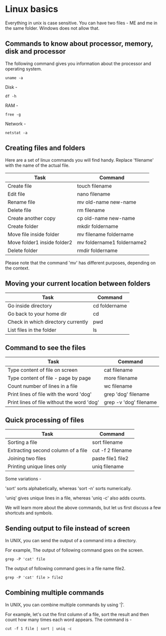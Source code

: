 # Linux basics

Everything in unix is case sensitive. You can have two files - ME and me in the same folder. Windows does not allow that.


##  Commands to know about processor, memory, disk and processor

The following command gives you information about the processor and operating system.

~~~~~~~~
uname -a
~~~~~~~~

Disk -

~~~~~~~~
df -h
~~~~~~~~

RAM -

~~~~~~~~
free -g
~~~~~~~~

Network -

~~~~~~~~
netstat -a
~~~~~~~~


## Creating files and folders

Here are a set of linux commands you will find handy. Replace 'filename' with the name of the actual file.

| Task        |       Command         |
|-------------|-----------------------|
| Create file |  touch filename       |
| Edit file   |  nano filename        |
| Rename file | mv old-name new-name  |
| Delete file |  rm filename          |
| Create another copy |  cp old-name new-name |
| Create folder| mkdir foldername     |
| Move file inside folder |  mv filename foldername | 
| Move folder1 inside folder2 |  mv foldername1 foldername2 |
| Delete folder |  rmdir foldername    |

Please note that the command 'mv' has different purposes, depending on the context.


## Moving your current location between folders


| Task        |       Command         |
|-------------|-----------------------|
| Go inside directory |  cd foldername|
| Go back to your home dir| cd |
| Check in which directory currently| pwd | 
| List files in the folder|  ls |



## Command to see the files

| Task        |       Command         |
|-------------|-----------------------|
| Type content of file on screen | cat filename | 
| Type content of file - page by page|  more filename | 
| Count number of lines in a file |   wc filename|
| Print lines of file with the word 'dog' |  grep 'dog' filename|
| Print lines of file without the word 'dog'| grep -v 'dog' filename|



## Quick processing of files


| Task        |       Command         |
|-------------|-----------------------|
|Sorting a file| sort filename|
|Extracting second column of a file| cut -f 2 filename|
|Joining two files| paste file1 file2|
|Printing unique lines only | uniq filename|

Some variations -

'sort' sorts alphabetically, whereas 'sort -n' sorts numerically.

'uniq' gives unique lines in a file, whereas 'uniq -c' also adds counts.


We will learn more about the above commands, but let us first discuss a few shortcuts and symbols.

## Sending output to file instead of screen

In UNIX, you can send the output of a command into a directory.

For example, The output of following command goes on the screen.

~~~~~~~~
grep -P 'cat' file
~~~~~~~~


The output of following command goes in a file name file2.
~~~~~~~~
grep -P 'cat' file > file2
~~~~~~~~


## Combining multiple commands


In UNIX, you can combine multiple commands by using '|'.

For example, let's cut the first column of a file, sort the result and then count how many times each word appears. The command is -

~~~~~~~~
cut -f 1 file | sort | uniq -c
~~~~~~~~

